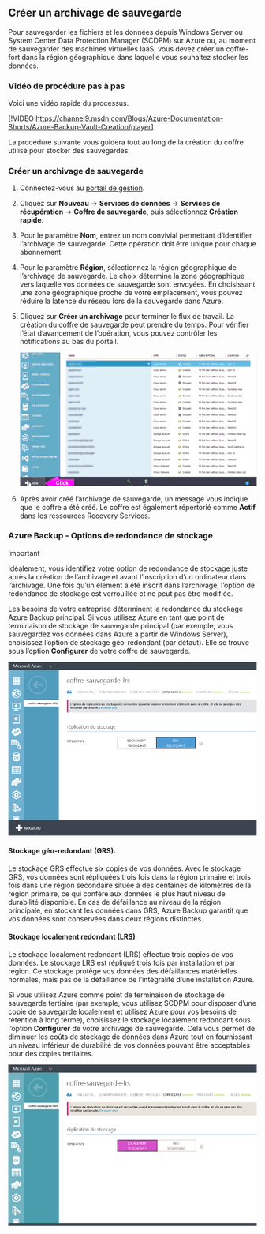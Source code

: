 ## Créer un archivage de sauvegarde
Pour sauvegarder les fichiers et les données depuis Windows Server ou System Center Data Protection Manager (SCDPM) sur Azure ou, au moment de sauvegarder des machines virtuelles IaaS, vous devez créer un coffre-fort dans la région géographique dans laquelle vous souhaitez stocker les données.

### Vidéo de procédure pas à pas
Voici une vidéo rapide du processus.

[!VIDEO https://channel9.msdn.com/Blogs/Azure-Documentation-Shorts/Azure-Backup-Vault-Creation/player]


La procédure suivante vous guidera tout au long de la création du coffre utilisé pour stocker des sauvegardes.

### Créer un archivage de sauvegarde
1. Connectez-vous au [portail de gestion](https://manage.windowsazure.com/).
2. Cliquez sur **Nouveau** -> **Services de données** -> **Services de récupération** -> **Coffre de sauvegarde**, puis sélectionnez **Création rapide**.
3. Pour le paramètre **Nom**, entrez un nom convivial permettant d’identifier l’archivage de sauvegarde. Cette opération doit être unique pour chaque abonnement.
4. Pour le paramètre **Région**, sélectionnez la région géographique de l’archivage de sauvegarde. Le choix détermine la zone géographique vers laquelle vos données de sauvegarde sont envoyées. En choisissant une zone géographique proche de votre emplacement, vous pouvez réduire la latence du réseau lors de la sauvegarde dans Azure.
5. Cliquez sur **Créer un archivage** pour terminer le flux de travail. La création du coffre de sauvegarde peut prendre du temps. Pour vérifier l’état d’avancement de l’opération, vous pouvez contrôler les notifications au bas du portail.
   
    ![Création d’un archivage](./media/backup-create-vault-wgif/create-vault-wgif.gif)
6. Après avoir créé l’archivage de sauvegarde, un message vous indique que le coffre a été créé. Le coffre est également répertorié comme **Actif** dans les ressources Recovery Services.

### Azure Backup - Options de redondance de stockage
> [!IMPORTANT]
> Idéalement, vous identifiez votre option de redondance de stockage juste après la création de l’archivage et avant l’inscription d’un ordinateur dans l’archivage. Une fois qu’un élément a été inscrit dans l’archivage, l’option de redondance de stockage est verrouillée et ne peut pas être modifiée.
> 
> 

Les besoins de votre entreprise déterminent la redondance du stockage Azure Backup principal. Si vous utilisez Azure en tant que point de terminaison de stockage de sauvegarde principal (par exemple, vous sauvegardez vos données dans Azure à partir de Windows Server), choisissez l’option de stockage géo-redondant (par défaut). Elle se trouve sous l’option **Configurer** de votre coffre de sauvegarde.

![GRS](./media/backup-create-vault/grs.png)

#### Stockage géo-redondant (GRS).
Le stockage GRS effectue six copies de vos données. Avec le stockage GRS, vos données sont répliquées trois fois dans la région primaire et trois fois dans une région secondaire située à des centaines de kilomètres de la région primaire, ce qui confère aux données le plus haut niveau de durabilité disponible. En cas de défaillance au niveau de la région principale, en stockant les données dans GRS, Azure Backup garantit que vos données sont conservées dans deux régions distinctes.

#### Stockage localement redondant (LRS)
Le stockage localement redondant (LRS) effectue trois copies de vos données. Le stockage LRS est répliqué trois fois par installation et par région. Ce stockage protège vos données des défaillances matérielles normales, mais pas de la défaillance de l’intégralité d’une installation Azure.

Si vous utilisez Azure comme point de terminaison de stockage de sauvegarde tertiaire (par exemple, vous utilisez SCDPM pour disposer d’une copie de sauvegarde localement et utilisez Azure pour vos besoins de rétention à long terme), choisissez le stockage localement redondant sous l’option **Configurer** de votre archivage de sauvegarde. Cela vous permet de diminuer les coûts de stockage de données dans Azure tout en fournissant un niveau inférieur de durabilité de vos données pouvant être acceptables pour des copies tertiaires.

![LRS](./media/backup-create-vault/lrs.png)

<!----HONumber=AcomDC_1203_2015--->